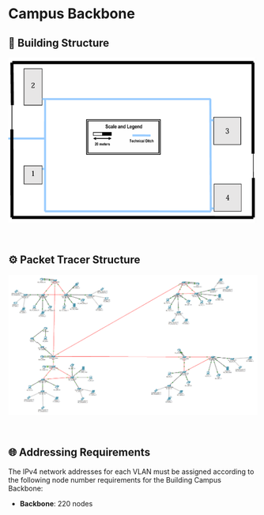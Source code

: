 # Campus Backbone

## 🏢 Building Structure

![](structure.png)

<br>

## ⚙️ Packet Tracer Structure

![](Campus_Backbone.png)

<br>

## 🌐 Addressing Requirements

The IPv4 network addresses for each VLAN must be assigned according to the following node number requirements for the Building Campus Backbone:

- **Backbone**: 220 nodes
